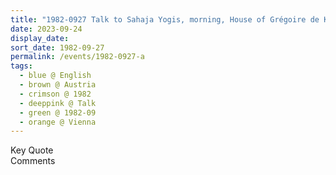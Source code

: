 ```yaml
---
title: "1982-0927 Talk to Sahaja Yogis, morning, House of Grégoire de Kalbermatten, Sternwartestrasse 62, Vienna, Austria"
date: 2023-09-24
display_date: 
sort_date: 1982-09-27
permalink: /events/1982-0927-a
tags:
  - blue @ English
  - brown @ Austria
  - crimson @ 1982
  - deeppink @ Talk
  - green @ 1982-09
  - orange @ Vienna
---
```


<wave-list>
  <list-title color="green" width="75">Key Quote</list-title>
  <list-item color="BlanchedAlmond"  width="200"></list-item>
  <list-item color="Lavender"></list-item>
  <list-item color="BlanchedAlmond"></list-item>
</wave-list>

<br>

<wave-list>
  <list-title color="green" width="75">Comments</list-title>
  <list-item color="BlanchedAlmond"  width="200"></list-item>
  <list-item color="Lavender"></list-item>
  <list-item color="BlanchedAlmond"></list-item>
</wave-list>